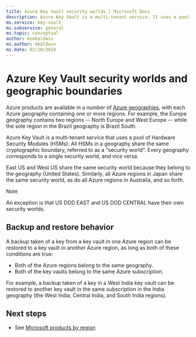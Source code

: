 ```yaml
---
title: Azure Key Vault security worlds | Microsoft Docs
description: Azure Key Vault is a multi-tenant service. It uses a pool of HSMs in each Azure region. All regions in a geographic region share a cryptographic boundary.
ms.service: key-vault
ms.subservice: general
ms.topic: conceptual
author: msmbaldwin
ms.author: mbaldwin
ms.date: 02/20/2024
---
```

# Azure Key Vault security worlds and geographic boundaries

Azure products are available in a number of [Azure geographies](https://azure.microsoft.com/global-infrastructure/geographies/), with each Azure geography containing one or more regions. For example, the Europe geography contains two regions -- North Europe and West Europe -- while the sole region in the Brazil geography is Brazil South.

Azure Key Vault is a multi-tenant service that uses a pool of Hardware Security Modules (HSMs). All HSMs in a geography share the same cryptographic boundary, referred to as a "security world". Every geography corresponds to a single security world, and vice versa.

East US and West US share the same security world because they belong to the geography (United States). Similarly, all Azure regions in Japan share the same security world, as do all Azure regions in Australia, and so forth.

>[!NOTE]
> An exception is that US DOD EAST and US DOD CENTRAL have their own security worlds.

## Backup and restore behavior

A backup taken of a key from a key vault in one Azure region can be restored to a key vault in another Azure region, as long as both of these conditions are true:

- Both of the Azure regions belong to the same geography.
- Both of the key vaults belong to the same Azure subscription.

For example, a backup taken of a key in a West India key vault can be restored to another key vault in the same subscription in the India geography (the West India, Central India, and South India regions).

## Next steps

- See [Microsoft products by region](https://azure.microsoft.com/regions/services/)
